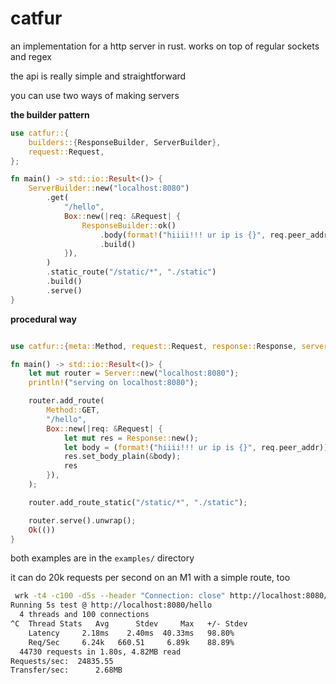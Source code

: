 # catfur
an implementation for a http server in rust. works on top of regular sockets and regex

the api is really simple and straightforward

you can use two ways of making servers

**the builder pattern**
```rust
use catfur::{
    builders::{ResponseBuilder, ServerBuilder},
    request::Request,
};

fn main() -> std::io::Result<()> {
    ServerBuilder::new("localhost:8080")
        .get(
            "/hello",
            Box::new(|req: &Request| {
                ResponseBuilder::ok()
                    .body(format!("hiiii!!! ur ip is {}", req.peer_addr).into())
                    .build()
            }),
        )
        .static_route("/static/*", "./static")
        .build()
        .serve()
}
```

**procedural way**
```rust

use catfur::{meta::Method, request::Request, response::Response, server::Server};

fn main() -> std::io::Result<()> {
    let mut router = Server::new("localhost:8080");
    println!("serving on localhost:8080");

    router.add_route(
        Method::GET,
        "/hello",
        Box::new(|req: &Request| {
            let mut res = Response::new();
            let body = (format!("hiiii!!! ur ip is {}", req.peer_addr)).to_string();
            res.set_body_plain(&body);
            res
        }),
    );

    router.add_route_static("/static/*", "./static");

    router.serve().unwrap();
    Ok(())
}

```
both examples are in the `examples/` directory

it can do 20k requests per second on an M1 with a simple route, too
```bash
 wrk -t4 -c100 -d5s --header "Connection: close" http://localhost:8080/hello
Running 5s test @ http://localhost:8080/hello
  4 threads and 100 connections
^C  Thread Stats   Avg      Stdev     Max   +/- Stdev
    Latency     2.18ms    2.40ms  40.33ms   98.80%
    Req/Sec     6.24k   660.51     6.89k    88.89%
  44730 requests in 1.80s, 4.82MB read
Requests/sec:  24835.55
Transfer/sec:      2.68MB
```


